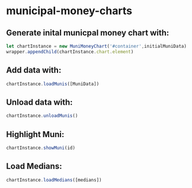 # municipal-money-charts

## Generate inital municpal money chart with:

```js
let chartInstance = new MuniMoneyChart('#container',initialMuniData)
wrapper.appendChild(chartInstance.chart.element)
```

## Add data with:

```js
chartInstance.loadMunis([MuniData])
```
## Unload data with:

```js
chartInstance.unloadMunis()
```

## Highlight Muni:

```js
chartInstance.showMuni(id)
```

## Load Medians:

```js
chartInstance.loadMedians([medians])
```


